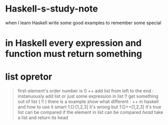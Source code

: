 # Haskell-s-study-note
when I learn Haskell write some good examples to remember  some special 


# in Haskell every expression and function must return something

# list opretor
> first-element's order number is 0
> ++ add list from left to the end
> : instanuously add list or just some expression in list
> !! get something out of list (<list> !! <order number>)
> there is a example show what different : ++ in haskell and how to use it smart
> 1:[]:[1,2,3] it's wrong but 1:[]++[1,2,3] it's true
> list can be compared if the element in list can be compared
> *head <list>* take a list and return its head

